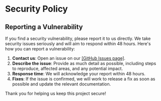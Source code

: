 # Security Policy

## Reporting a Vulnerability

If you find a security vulnerability, please report it to us directly. We take security issues seriously and will aim to respond within 48 hours. Here's how you can report a vulnerability:

1. **Contact us**: Open an issue on our [[GitHub Issues page]]([url](https://github.com/chawthinn/bdm1034-application-design-group-project/issues)).
2. **Describe the issue**: Provide as much detail as possible, including steps to reproduce, affected areas, and any potential impact.
3. **Response time**: We will acknowledge your report within 48 hours.
4. **Fixes**: If the issue is confirmed, we will work to release a fix as soon as possible and update the relevant documentation.

Thank you for helping us keep this project secure!

